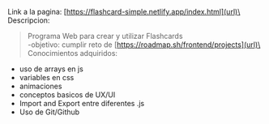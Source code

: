 Link a la pagina: [https://flashcard-simple.netlify.app/index.html](url)\
Descripcion: 
> Programa Web para crear y utilizar Flashcards\
> -objetivo: cumplir reto de [https://roadmap.sh/frontend/projects](url)\
> Conocimientos adquiridos:
 - uso de arrays en js
 - variables en css
 - animaciones
 - conceptos basicos de UX/UI
 - Import and Export entre diferentes .js
 - Uso de Git/Github
